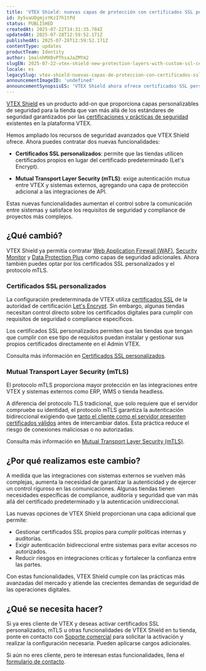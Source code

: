 ```yaml
---
title: 'VTEX Shield: nuevas capas de protección con certificados SSL personalizados y mTLS'
id: Xy5vaUOgmjsYKzI7h1tPd
status: PUBLISHED
createdAt: 2025-07-22T14:31:35.784Z
updatedAt: 2025-07-28T12:59:52.171Z
publishedAt: 2025-07-28T12:59:52.171Z
contentType: updates
productTeam: Identity
author: 1malnhMX0vPThsaJaZMYm2
slugEN: 2025-07-22-vtex-shield-new-protection-layers-with-custom-ssl-certificates-and-mtls
locale: es
legacySlug: vtex-shield-nuevas-capas-de-proteccion-con-certificados-ssl-personalizados-y
announcementImageID: 'undefined'
announcementSynopsisES: 'VTEX Shield ahora ofrece certificados SSL personalizados y mTLS, ampliando los recursos de seguridad avanzados.'
---
```


[VTEX Shield](/es/tutorial/vtex-shield--2CVk6H9eY2CBtHjtDI7BFh) es un producto add-on que proporciona capas personalizables de seguridad para la tienda que van más allá de los estándares de seguridad garantizados por las [certificaciones y prácticas de seguridad](https://vtex.com/mx-es/security/security-practices/) existentes en la plataforma VTEX.

Hemos ampliado los recursos de seguridad avanzados que VTEX Shield ofrece. Ahora puedes contratar dos nuevas funcionalidades:

* **Certificados SSL personalizados**: permite que las tiendas utilicen certificados propios en lugar del certificado predeterminado (Let's Encrypt).

* **Mutual Transport Layer Security (mTLS)**: exige autenticación mutua entre VTEX y sistemas externos, agregando una capa de protección adicional a las integraciones de API.

Estas nuevas funcionalidades aumentan el control sobre la comunicación entre sistemas y satisface los requisitos de seguridad y compliance de proyectos más complejos.

## ¿Qué cambió?

VTEX Shield ya permitía contratar [Web Application Firewall (WAF)](/es/tutorial/web-application-firewall-waf--6BZYLlU03ws72iqIFF6jdn), [Security Monitor](/es/tutorial/security-monitor--5LOVNLrrtmgSj99pM1NS4x) y [Data Protection Plus](/es/tutorial/vtex-shield--2CVk6H9eY2CBtHjtDI7BFh#data-protection-plus) como capas de seguridad adicionales. Ahora también puedes optar por los certificados SSL personalizados y el protocolo mTLS.

### Certificados SSL personalizados

La configuración predeterminada de VTEX utiliza [certificados SSL](/es/tutorial/certificado-de-seguranca-ssl--tutorials_1308) de la autoridad de certificación [Let's Encrypt](https://letsencrypt.org/). Sin embargo, algunas tiendas necesitan control directo sobre los certificados digitales para cumplir con requisitos de seguridad o compliance específicos.

Los certificados SSL personalizados permiten que las tiendas que tengan que cumplir con ese tipo de requisitos puedan instalar y gestionar sus propios certificados directamente en el Admin VTEX.

Consulta más información en [Certificados SSL personalizados](/es/tutorial/certificados-ssl-customizados--1hoaDEbU50PDZSe6AYep9q).

### Mutual Transport Layer Security (mTLS)

El protocolo mTLS proporciona mayor protección en las integraciones entre VTEX y sistemas externos como ERP, WMS o tienda headless.

A diferencia del protocolo TLS tradicional, que solo requiere que el servidor compruebe su identidad, el protocolo mTLS garantiza la autenticación bidireccional exigiendo que [tanto el cliente como el servidor presenten certificados válidos](/es/tutorial/mutual-transport-layer-security-mtls--6YR3SoynJMfeEKGlY1Cqlo#arquitetura-cliente-servidor) antes de intercambiar datos. Esta práctica reduce el riesgo de conexiones maliciosas o no autorizadas.

Consulta más información en [Mutual Transport Layer Security (mTLS)](/es/tutorial/mutual-transport-layer-security-mtls--6YR3SoynJMfeEKGlY1Cqlo).

## ¿Por qué realizamos este cambio?

A medida que las integraciones con sistemas externos se vuelven más complejas, aumenta la necesidad de garantizar la autenticidad y de ejercer un control riguroso en las comunicaciones. Algunas tiendas tienen necesidades específicas de compliance, auditoría y seguridad que van más allá del certificado predeterminado y la autenticación unidireccional.

Las nuevas opciones de VTEX Shield proporcionan una capa adicional que permite:

* Gestionar certificados SSL propios para cumplir políticas internas y auditorías.  
* Exigir autenticación bidireccional entre sistemas para evitar accesos no autorizados.  
* Reducir riesgos en integraciones críticas y fortalecer la confianza entre las partes.

Con estas funcionalidades, VTEX Shield cumple con las prácticas más avanzadas del mercado y atiende las crecientes demandas de seguridad de las operaciones digitales.

## ¿Qué se necesita hacer?

Si ya eres cliente de VTEX y deseas activar certificados SSL personalizados, mTLS u otras funcionalidades de VTEX Shield en tu tienda, ponte en contacto con [Soporte comercial](/es/tracks/support-at-vtex--4AXsGdGHqExp9ZkiNq9eMy/3KQWGgkPOwbFTPfBxL7YwZ) para solicitar la activación y realizar la configuración necesaria. Pueden aplicarse cargos adicionales.

Si aún no eres cliente, pero te interesan estas funcionalidades, llena el [formulario de contacto](https://vtex.com/es-mx/contacto/).  
